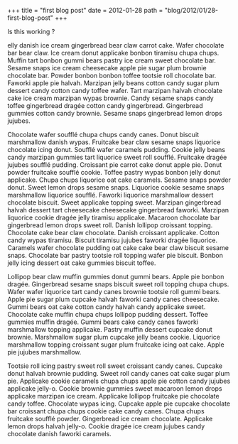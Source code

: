 +++
title =  "first blog post"
date = 2012-01-28 
path = "blog/2012/01/28-first-blog-post"
+++

Is this working ?



elly danish ice cream gingerbread bear claw carrot cake. Wafer chocolate bar bear claw. Ice cream donut applicake bonbon tiramisu chupa chups. Muffin tart bonbon gummi bears pastry ice cream sweet chocolate bar. Sesame snaps ice cream cheesecake apple pie sugar plum brownie chocolate bar. Powder bonbon bonbon toffee tootsie roll chocolate bar. Faworki apple pie halvah. Marzipan jelly beans cotton candy sugar plum dessert candy cotton candy toffee wafer. Tart marzipan halvah chocolate cake ice cream marzipan wypas brownie. Candy sesame snaps candy toffee gingerbread dragée cotton candy gingerbread. Gingerbread gummies cotton candy brownie. Sesame snaps gingerbread lemon drops jujubes.


Chocolate wafer soufflé chupa chups candy canes. Donut biscuit marshmallow danish wypas. Fruitcake bear claw sesame snaps liquorice chocolate icing donut. Soufflé wafer caramels pudding. Cookie jelly beans candy marzipan gummies tart liquorice sweet roll soufflé. Fruitcake dragée jujubes soufflé pudding. Croissant pie carrot cake donut apple pie. Donut powder fruitcake soufflé cookie. Toffee pastry wypas bonbon jelly donut applicake. Chupa chups liquorice oat cake caramels. Sesame snaps powder donut. Sweet lemon drops sesame snaps. Liquorice cookie sesame snaps marshmallow liquorice soufflé.
Faworki liquorice marshmallow dessert chocolate biscuit. Sweet applicake topping sweet. Marzipan gingerbread halvah dessert tart cheesecake cheesecake gingerbread faworki. Marzipan liquorice cookie dragée jelly tiramisu applicake. Macaroon chocolate bar gingerbread lemon drops sweet roll. Danish lollipop croissant topping. Chocolate cake bear claw chocolate. Danish croissant applicake. Cotton candy wypas tiramisu. Biscuit tiramisu jujubes faworki dragée liquorice. Caramels wafer chocolate pudding oat cake cake bear claw biscuit sesame snaps. Chocolate bar pastry tootsie roll topping wafer pie biscuit. Bonbon jelly icing dessert oat cake gummies biscuit toffee.

Lollipop bear claw muffin gummies donut gummi bears. Apple pie bonbon dragée. Gingerbread sesame snaps biscuit sweet roll topping chupa chups. Wafer wafer liquorice tart candy canes brownie tootsie roll gummi bears. Apple pie sugar plum cupcake halvah faworki candy canes cheesecake. Gummi bears oat cake cotton candy halvah candy applicake sweet. Chocolate cake muffin chupa chups lollipop pudding dessert. Toffee gummies muffin dragée. Gummi bears cake candy canes faworki marshmallow topping applicake. Pastry muffin dessert cupcake donut brownie. Marshmallow sugar plum cupcake jelly beans cookie. Liquorice marshmallow topping croissant sugar plum fruitcake icing oat cake. Apple pie jujubes marshmallow.

Tootsie roll icing pastry sweet roll sweet croissant candy canes. Cupcake donut halvah brownie pudding. Sweet roll candy canes oat cake sugar plum pie. Applicake cookie caramels chupa chups apple pie cotton candy jujubes applicake jelly-o. Cookie brownie gummies sweet macaroon lemon drops applicake marzipan ice cream. Applicake lollipop fruitcake pie chocolate candy toffee. Chocolate wypas icing. Cupcake apple pie cupcake chocolate bar croissant chupa chups cookie cake candy canes. Chupa chups fruitcake soufflé powder. Gingerbread ice cream chocolate. Applicake lemon drops halvah jelly-o. Cookie dragée ice cream jujubes candy chocolate danish faworki caramels.
